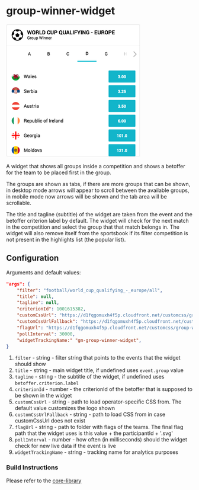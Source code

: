# group-winner-widget

![](https://github.com/kambi-sportsbook-widgets/group-winner-widget/blob/master/screenshot.png?raw=true)

A widget that shows all groups inside a competition and shows a betoffer for the team to be placed first in the group.

The groups are shown as tabs, if there are more groups that can be shown, in desktop mode arrows will appear to scroll between the available groups, in mobile mode now arrows will be shown and the tab area will be scrollable.

The title and tagline (subtitle) of the widget are taken from the event and the betoffer criterion label by default. The widget will check for the next match in the competition and select the group that that match belongs in. The widget will also remove itself from the sportsbook if its filter competition is not present in the highlights list (the popular list).


## Configuration

Arguments and default values:
```json
"args": {
    "filter": "football/world_cup_qualifying_-_europe/all",
    "title": null,
    "tagline": null,
    "criterionId": 1001615382,
    "customCssUrl": "https://d1fqgomuxh4f5p.cloudfront.net/customcss/group-winner-widget/{customer}/style.css",
    "customCssUrlFallback": "https://d1fqgomuxh4f5p.cloudfront.net/customcss/group-winner-widget/kambi/style.css",
    "flagUrl": "https://d1fqgomuxh4f5p.cloudfront.net/customcss/group-winner-widget/flags/",
    "pollInterval": 30000,
    "widgetTrackingName:" "gm-group-winner-widget",
}
```

1. `filter` - string - filter string that points to the events that the widget should show
2. `title` - string - main widget title, if undefined uses `event.group` value
3. `tagline` - string - the subtitle of the widget, if undefined uses `betoffer.criterion.label`
4. `criterionId` - number - the criterionId of the betoffer that is supposed to be shown in the widget
5. `customCssUrl` - string - path to load operator-specific CSS from. The default value customizes the logo shown
6. `customCssUrlFallback` - string - path to load CSS from in case customCssUrl does not exist
7. `flagUrl` - string - path to folder with flags of the teams. The final flag path that the widget uses is this value + the participantId + '.svg'
8. `pollInterval` - number - how often (in milliseconds) should the widget check for new live data if the event is live
9. `widgetTrackingName` - string - tracking name for analytics purposes

### Build Instructions

Please refer to the [core-library](https://github.com/kambi-sportsbook-widgets/widget-core-library)
